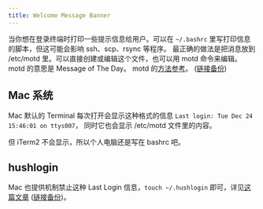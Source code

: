 ```yaml
---
title: Welcome Message Banner
---
```



当你想在登录终端时打印一些提示信息给用户。可以在 `~/.bashrc` 里写打印信息的脚本，但这可能会影响 ssh、scp、rsync 等程序。
最正确的做法是把消息放到 /etc/motd 里。可以直接创建或编辑这个文件，也可以用 motd 命令来编辑。motd 的意思是 Message of The Day。
motd 的[方法参考](https://www.ibm.com/support/knowledgecenter/zh/POWER8/p8hcg/p8hcg_motd.htm)。 ([链接备份](https://web.archive.org/web/20230225213824/https://www.ibm.com/docs/zh/power8?topic=commands-motd-command))

## Mac 系统

Mac 默认的 Terminal 每次打开会显示这种格式的信息 `Last login: Tue Dec 24 15:46:01 on ttys007`，
同时它也会显示 /etc/motd 文件里的内容。

但 iTerm2 不会显示，所以个人电脑还是写在 bashrc 吧。

## hushlogin

Mac 也提供机制禁止这种 Last Login 信息，`touch ~/.hushlogin` 即可，详见[这篇文章](http://osxdaily.com/2010/06/22/remove-the-last-login-message-from-the-terminal/) ([链接备份](https://web.archive.org/web/20221208164253/https://osxdaily.com/2010/06/22/remove-the-last-login-message-from-the-terminal/))。
